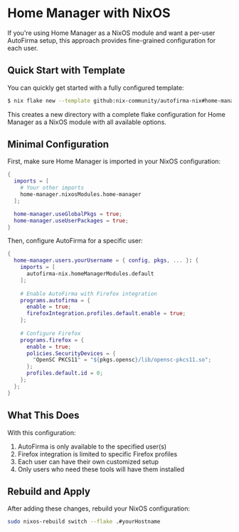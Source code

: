 # Home Manager with NixOS

If you're using Home Manager as a NixOS module and want a per-user AutoFirma setup, this approach provides fine-grained configuration for each user.

## Quick Start with Template

You can quickly get started with a fully configured template:

```bash
$ nix flake new --template github:nix-community/autofirma-nix#home-manager-nixos ./my-autofirma-system-with-hm
```

This creates a new directory with a complete flake configuration for Home Manager as a NixOS module with all available options.

## Minimal Configuration

First, make sure Home Manager is imported in your NixOS configuration:

```nix
{
  imports = [
    # Your other imports
    home-manager.nixosModules.home-manager
  ];

  home-manager.useGlobalPkgs = true;
  home-manager.useUserPackages = true;
}
```

Then, configure AutoFirma for a specific user:

```nix
{
  home-manager.users.yourUsername = { config, pkgs, ... }: {
    imports = [
      autofirma-nix.homeManagerModules.default
    ];
    
    # Enable AutoFirma with Firefox integration
    programs.autofirma = {
      enable = true;
      firefoxIntegration.profiles.default.enable = true;
    };
    
    # Configure Firefox
    programs.firefox = {
      enable = true;
      policies.SecurityDevices = {
        "OpenSC PKCS11" = "${pkgs.opensc}/lib/opensc-pkcs11.so";
      };
      profiles.default.id = 0;
    };
  };
}
```

## What This Does

With this configuration:

1. AutoFirma is only available to the specified user(s)
2. Firefox integration is limited to specific Firefox profiles
3. Each user can have their own customized setup
4. Only users who need these tools will have them installed

## Rebuild and Apply

After adding these changes, rebuild your NixOS configuration:

```bash
sudo nixos-rebuild switch --flake .#yourHostname
```